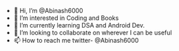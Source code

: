 - 👋 Hi, I’m @Abinash6000
- 👀 I’m interested in Coding and Books
- 🌱 I’m currently learning DSA and Android Dev.
- 💞️ I’m looking to collaborate on wherever I can be useful
- 📫 How to reach me twitter- @Abinash6000

